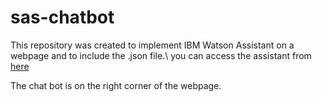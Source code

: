 # sas-chatbot

This repository was created to implement IBM Watson Assistant on a webpage and to include the .json file.\ 
you can access the assistant from
[here](https://sasmaq.github.io/sas-chatbot/)

The chat bot is on the right corner of the webpage.
